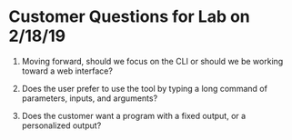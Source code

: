 # Customer Questions for Lab on 2/18/19

1. Moving forward, should we focus on the CLI or should we be working
    toward a web interface?

2. Does the user prefer to use the tool by typing a long command of parameters, inputs, and arguments?

3. Does the customer want a program with a fixed output, or a personalized output?
